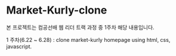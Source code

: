 # Market-Kurly-clone

본 프로젝트는 컴공선배 웹 리더 트랙 과정 중 1주차 해당 내용입니다.

1 주차(6.22 ~ 6.28) : clone market-kurly homepage using html, css, javascript.
